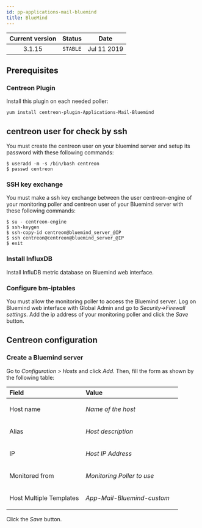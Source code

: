 ```yaml
---
id: pp-applications-mail-bluemind
title: BlueMind
---
```


| Current version | Status | Date |
| :-: | :-: | :-: |
| 3.1.15 | `STABLE` | Jul 11 2019 |

## Prerequisites
### Centreon Plugin
Install this plugin on each needed poller:

    yum install centreon-plugin-Applications-Mail-Bluemind

## centreon user for check by ssh
You must create the centreon user on your bluemind server and setup its
password with these following commands:

    $ useradd -m -s /bin/bash centreon
    $ passwd centreon

### SSH key exchange
You must make a ssh key exchange between the user centreon-engine of
your monitoring poller and centreon user of your Bluemind server with
these following commands:

    $ su - centreon-engine 
    $ ssh-keygen
    $ ssh-copy-id centreon@bluemind_server_@IP
    $ ssh centreon@centreon@bluemind_server_@IP
    $ exit

### Install InfluxDB
Install InfluDB metric database on Bluemind web interface.

### Configure bm-iptables
You must allow the monitoring poller to access the Bluemind server. Log
on Bluemind web interface with Global Admin and go to
*Security-&gt;Firewall settings*. Add the ip address of your monitoring
poller and click the *Save* button.

## Centreon configuration
### Create a Bluemind server
Go to *Configuration &gt; Hosts* and click *Add*. Then, fill the form as
shown by the following table:

<table>
<colgroup>
<col width="44%" />
<col width="55%" />
</colgroup>
<thead>
<tr class="header">
<th align="left">Field</th>
<th align="left">Value</th>
</tr>
</thead>
<tbody>
<tr class="odd">
<td align="left"><p>Host name</p></td>
<td align="left"><p><em>Name of the host</em></p></td>
</tr>
<tr class="even">
<td align="left"><p>Alias</p></td>
<td align="left"><p><em>Host description</em></p></td>
</tr>
<tr class="odd">
<td align="left"><p>IP</p></td>
<td align="left"><p><em>Host IP Address</em></p></td>
</tr>
<tr class="even">
<td align="left"><p>Monitored from</p></td>
<td align="left"><p><em>Monitoring Poller to use</em></p></td>
</tr>
<tr class="odd">
<td align="left"><p>Host Multiple Templates</p></td>
<td align="left"><p><em>App-Mail-Bluemind-custom</em></p></td>
</tr>
</tbody>
</table>

Click the *Save* button.

